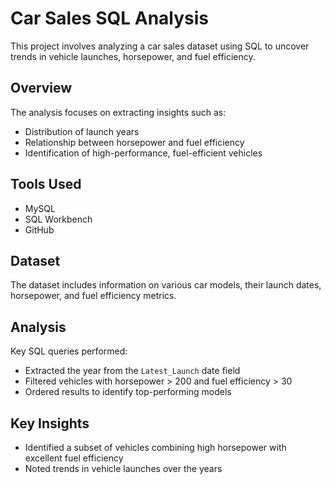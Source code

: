 # Car Sales SQL Analysis

This project involves analyzing a car sales dataset using SQL to uncover trends in vehicle launches, horsepower, and fuel efficiency.

## Overview

The analysis focuses on extracting insights such as:
- Distribution of launch years
- Relationship between horsepower and fuel efficiency
- Identification of high-performance, fuel-efficient vehicles

## Tools Used

- MySQL
- SQL Workbench
- GitHub

## Dataset

The dataset includes information on various car models, their launch dates, horsepower, and fuel efficiency metrics.

## Analysis

Key SQL queries performed:
- Extracted the year from the `Latest_Launch` date field
- Filtered vehicles with horsepower > 200 and fuel efficiency > 30
- Ordered results to identify top-performing models

## Key Insights

- Identified a subset of vehicles combining high horsepower with excellent fuel efficiency
- Noted trends in vehicle launches over the years


